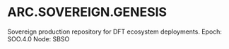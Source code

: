 # ARC.SOVEREIGN.GENESIS
Sovereign production repository for DFT ecosystem deployments.
Epoch: SOO.4.0
Node: SBSO
